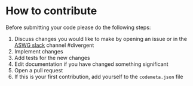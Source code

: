 # How to contribute

Before submitting your code please do the following steps:

1. Discuss changes you would like to make by opening an issue or in the [ASWG slack](https://cta-aswg.slack.com/) channel #divergent
2. Implement changes
3. Add tests for the new changes
4. Edit documentation if you have changed something significant
5. Open a pull request
6. If this is your first contribution, add yourself to the `codemeta.json` file
